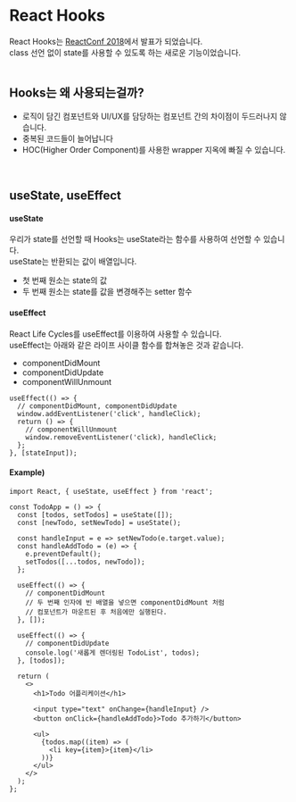 # React Hooks
React Hooks는 [ReactConf 2018](https://conf.reactjs.org/)에서 발표가 되었습니다.  
class 선언 없이 state를 사용할 수 있도록 하는 새로운 기능이었습니다.  
<br>

## Hooks는 왜 사용되는걸까?
* 로직이 담긴 컴포넌트와 UI/UX를 담당하는 컴포넌트 간의 차이점이 두드러나지 않습니다.
* 중복된 코드들이 늘어납니다
* HOC(Higher Order Component)를 사용한 wrapper 지옥에 빠질 수 있습니다.

<br>

## useState, useEffect
#### useState
우리가 state를 선언할 때 Hooks는 useState라는 함수를 사용하여 선언할 수 있습니다.  
useState는 반환되는 값이 배열입니다.
* 첫 번째 원소는 state의 값
* 두 번째 원소는 state를 값을 변경해주는 setter 함수


#### useEffect
React Life Cycles를 useEffect를 이용하여 사용할 수 있습니다.  
useEffect는 아래와 같은 라이프 사이클 함수를 합쳐놓은 것과 같습니다.
* componentDidMount
* componentDidUpdate
* componentWillUnmount
```
useEffect(() => {
  // componentDidMount, componentDidUpdate
  window.addEventListener('click', handleClick);
  return () => {
    // componentWillUnmount
    window.removeEventListener('click), handleClick;
  };
}, [stateInput]);
```

#### Example)
```
import React, { useState, useEffect } from 'react';

const TodoApp = () => {
  const [todos, setTodos] = useState([]);
  const [newTodo, setNewTodo] = useState();

  const handleInput = e => setNewTodo(e.target.value);
  const handleAddTodo = (e) => {
    e.preventDefault();
    setTodos([...todos, newTodo]);
  };
  
  useEffect(() => {
    // componentDidMount
    // 두 번째 인자에 빈 배열을 넣으면 componentDidMount 처럼
    // 컴포넌트가 마운트된 후 처음에만 실행된다.
  }, []);

  useEffect(() => {
    // componentDidUpdate
    console.log('새롭게 렌더링된 TodoList', todos);
  }, [todos]);

  return (
    <>
      <h1>Todo 어플리케이션</h1>

      <input type="text" onChange={handleInput} />
      <button onClick={handleAddTodo}>Todo 추가하기</button>

      <ul>
        {todos.map((item) => (
          <li key={item}>{item}</li>
        ))}
      </ul>
    </>
  );
};
```

